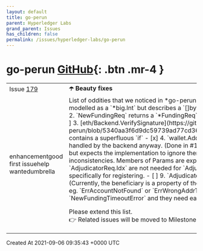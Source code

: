 ```yaml
---
layout: default
title: go-perun
parent: Hyperledger Labs
grand_parent: Issues
has_children: false
permalink: /issues/hyperledger-labs/go-perun
---
```


# go-perun <span class="fs-3 right-align">[GitHub](https://github.com/hyperledger-labs/go-perun){: .btn .mr-4 }</span>


<div>
    <table>
        <tr>
            <td>
                Issue <a href="https://github.com/hyperledger-labs/go-perun/issues/179" class=".btn">179</a>
            </td>
            <td>
                <b>
                    ☂️ Beauty fixes
                </b>
            </td>
        </tr>
        <tr>
            <td>
                <span class="chip">enhancement</span><span class="chip">good first issue</span><span class="chip">help wanted</span><span class="chip">umbrella</span>
            </td>
            <td>
                List of oddities that we noticed in *go-perun* will be collected here for triage:
- [ ] 1. `channel.Nonce` is modelled as a `*big.Int` but describes a `[]byte` which can cause issues with negative number encoding.
- [ ] 2. `NewFundingReq` returns a `*FundingReq` (per convention) but `Funder.Fund` accepts a `FundingReq`.
- [ ] 3. [eth/Backend.VerifySignature](https://github.com/hyperledger-labs/go-perun/blob/5340aa3f6d9dc59739ad77cd362e0962de435024/backend/ethereum/wallet/backend.go#L69) contains a superfluous `if`
- [x] 4. `wallet.Address` needs only to be an `Encoder`, not `Serializer`. Decoding is handled by the backend anyway. (Done in #194)
- [ ] 5. `channel/backend.Verify` gets passed in `Params` but expects the implementation to ignore them.
- [ ] 6. `Params.ID` should be calculated on the fly to avoid inconsistencies. Members of Params are exported, but should be read only.
- [ ] 7. `AdjudicatorReq.Acc` and `AdjudicatorReq.Idx` are not needed for `Adjudicator.Register`. We could create `type RegisterReq` specifically for registering.
- [ ] 9. `Adjudicator.Withdraw` could take the beneficiary as a parameter. (Currently, the beneficiary is a property of the adjudicator.)
- [ ] 10. Add custom errors to the wallet interface: eg. `ErrAccountNotFound` or `ErrWrongAddrType`.
- [ ] 11. Add `NewAssetFundingError` since we also have `NewFundingTimeoutError` and they need each other.
- [ ] 12. Add `NewAdjudicatorReq`.

Please extend this list.  
:point_right: Related issues will be moved to Milestone *Beautification*.
            </td>
        </tr>
    </table>
    <div class="right-align">
        Created At 2021-09-06 09:35:43 +0000 UTC
    </div>
</div>

